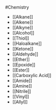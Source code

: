#Chemistry 
* [[Alkane]]
* [[Alkene]]
* [[Alkyne]]
* [[Alcohol]]
* [[Thiol]]
* [[Haloalkane]]
* [[Ketone]]
* [[Aldehyde]]
* [[Ether]]
* [[Epoxide]]
* [[Ester]]
* [[Carboxylic Acid]]
* [[Amide]]
* [[Amine]]
* [[Nitrile]]
* [[Vinyl]]
* [[Allyl]]